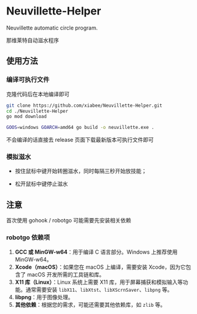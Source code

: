 # Neuvillette-Helper
Neuvillette automatic circle program. 

那维莱特自动滋水程序



## 使用方法

### 编译可执行文件

克隆代码后在本地编译即可

```bash
git clone https://github.com/xiabee/Neuvillette-Helper.git
cd ./Neuvillette-Helper
go mod download

GOOS=windows GOARCH=amd64 go build -o neuvillette.exe .
```



不会编译的话直接去 release 页面下载最新版本可执行文件即可



### 模拟滋水

* 按住鼠标中键开始转圈滋水，同时每隔三秒开始放技能；

* 松开鼠标中键停止滋水



## 注意

首次使用 gohook / robotgo 可能需要先安装相关依赖

### robotgo 依赖项

1. **GCC 或 MinGW-w64**：用于编译 C 语言部分。Windows 上推荐使用 MinGW-w64。
2. **Xcode（macOS）**：如果您在 macOS 上编译，需要安装 Xcode，因为它包含了 macOS 开发所需的工具链和库。
3. **X11 库（Linux）**：Linux 系统上需要 X11 库，用于屏幕捕获和模拟输入等功能。通常需要安装 `libX11`、`libXtst`、`libXScrnSaver`、`libpng` 等。
4. **libpng**：用于图像处理。
5. **其他依赖**：根据您的需求，可能还需要其他依赖库，如 `zlib` 等。
